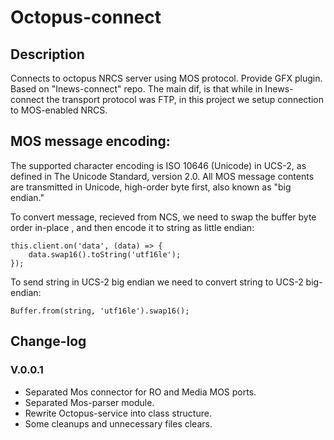 
# Octopus-connect

## Description

Connects to octopus NRCS server using MOS protocol. Provide GFX plugin. Based on "Inews-connect" repo. The main dif, is that while in Inews-connect the transport protocol was FTP, in this project we setup connection to MOS-enabled NRCS.

## MOS message encoding:

The supported character encoding is ISO 10646 (Unicode) in UCS-2, as defined in The Unicode Standard, version 2.0. All MOS message contents are transmitted in Unicode, high-order byte first, also known as "big endian."

To convert message, recieved from NCS, we need to swap the buffer byte order in-place , and then encode it to string as little endian:

```
this.client.on('data', (data) => {
    data.swap16().toString('utf16le');
});
```

To send string in UCS-2 big endian we need to convert string to UCS-2 big-endian:

```
Buffer.from(string, 'utf16le').swap16();
```

## Change-log

### V.0.0.1

- Separated Mos connector for RO and Media MOS ports. 
- Separated Mos-parser module.
- Rewrite Octopus-service into class structure.
- Some cleanups and unnecessary files clears.